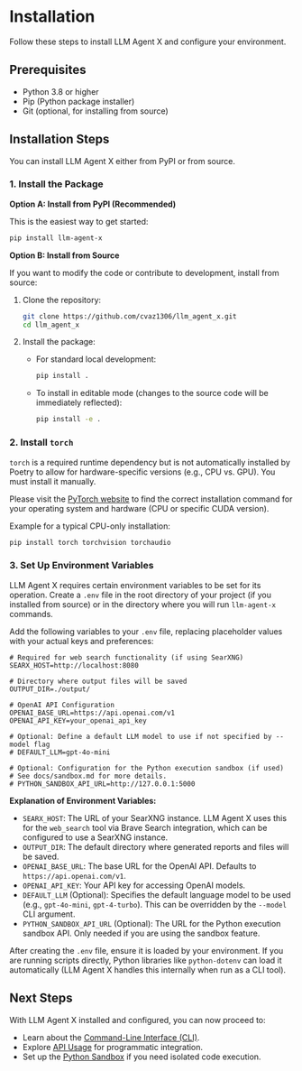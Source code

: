 # Installation

Follow these steps to install LLM Agent X and configure your environment.

## Prerequisites

- Python 3.8 or higher
- Pip (Python package installer)
- Git (optional, for installing from source)

## Installation Steps

You can install LLM Agent X either from PyPI or from source.

### 1. Install the Package

**Option A: Install from PyPI (Recommended)**

This is the easiest way to get started:
```sh
pip install llm-agent-x
```

**Option B: Install from Source**

If you want to modify the code or contribute to development, install from source:

1.  Clone the repository:
    ```sh
    git clone https://github.com/cvaz1306/llm_agent_x.git
    cd llm_agent_x
    ```

2.  Install the package:
    *   For standard local development:
        ```sh
        pip install .
        ```
    *   To install in editable mode (changes to the source code will be immediately reflected):
        ```sh
        pip install -e .
        ```

### 2. Install `torch`

`torch` is a required runtime dependency but is not automatically installed by Poetry to allow for hardware-specific versions (e.g., CPU vs. GPU). You must install it manually.

Please visit the [PyTorch website](https://pytorch.org/get-started/locally/) to find the correct installation command for your operating system and hardware (CPU or specific CUDA version).

Example for a typical CPU-only installation:
```sh
pip install torch torchvision torchaudio
```

### 3. Set Up Environment Variables

LLM Agent X requires certain environment variables to be set for its operation. Create a `.env` file in the root directory of your project (if you installed from source) or in the directory where you will run `llm-agent-x` commands.

Add the following variables to your `.env` file, replacing placeholder values with your actual keys and preferences:

```env
# Required for web search functionality (if using SearXNG)
SEARX_HOST=http://localhost:8080

# Directory where output files will be saved
OUTPUT_DIR=./output/

# OpenAI API Configuration
OPENAI_BASE_URL=https://api.openai.com/v1
OPENAI_API_KEY=your_openai_api_key

# Optional: Define a default LLM model to use if not specified by --model flag
# DEFAULT_LLM=gpt-4o-mini

# Optional: Configuration for the Python execution sandbox (if used)
# See docs/sandbox.md for more details.
# PYTHON_SANDBOX_API_URL=http://127.0.0.1:5000
```

**Explanation of Environment Variables:**

*   `SEARX_HOST`: The URL of your SearXNG instance. LLM Agent X uses this for the `web_search` tool via Brave Search integration, which can be configured to use a SearXNG instance.
*   `OUTPUT_DIR`: The default directory where generated reports and files will be saved.
*   `OPENAI_BASE_URL`: The base URL for the OpenAI API. Defaults to `https://api.openai.com/v1`.
*   `OPENAI_API_KEY`: Your API key for accessing OpenAI models.
*   `DEFAULT_LLM` (Optional): Specifies the default language model to be used (e.g., `gpt-4o-mini`, `gpt-4-turbo`). This can be overridden by the `--model` CLI argument.
*   `PYTHON_SANDBOX_API_URL` (Optional): The URL for the Python execution sandbox API. Only needed if you are using the sandbox feature.

After creating the `.env` file, ensure it is loaded by your environment. If you are running scripts directly, Python libraries like `python-dotenv` can load it automatically (LLM Agent X handles this internally when run as a CLI tool).

## Next Steps

With LLM Agent X installed and configured, you can now proceed to:

-   Learn about the [Command-Line Interface (CLI)](./cli.md).
-   Explore [API Usage](./api.md) for programmatic integration.
-   Set up the [Python Sandbox](./sandbox.md) if you need isolated code execution.
